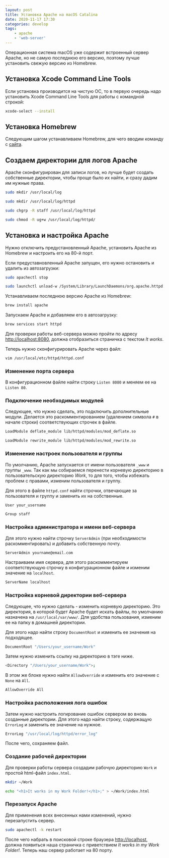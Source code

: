 ```yaml
---
layout: post
title: Установка Apache на macOS Catalina
date: 2020-11-17 17:30
categories: develop
tags:
    - apache
    - 'web-server'
---
```


Операционная система macOS уже содержит встроенный сервер Apache, но не самую последнюю его версию, поэтому лучше установить свежую версию из Homebrew.
<!--more-->

## Установка Xcode Command Line Tools
Если установка производится на чистую ОС, то в первую очередь надо установить Xcode Command Line Tools для работы с командной строкой:
```sh
xcode-select --install
```

## Установка Homebrew
Следующим шагом устанавливаем Homebrew, для чего вводим команду с [сайта](https://brew.sh/).

## Создаем директории для логов Apache
Apache сконфигурирован для записи логов, но лучше будет создать собственные директории, чтобы проще было их найти, и сразу дадим им нужные права.
```sh
sudo mkdir /usr/local/log

sudo mkdir /usr/local/log/httpd

sudo chgrp -R staff /usr/local/log/httpd

sudo chmod -R ug+w /usr/local/log/httpd/
```

## Установка и настройка Apache
Нужно отключить предустановленный Apache, установить Apache из Homebrew и настроить его на 80-й порт.

Если предуставновленный Apache запущен, его нужно остановить и удалить из автозагрузки:
```sh
sudo apachectl stop

sudo launchctl unload-w /System/Library/LaunchDaemons/org.apache.httpd.plist 2>/dev/null
```

Устанавливаем последнюю версию Apache из Homebrew:
```sh
brew install apache
```

Запускаем Apache и добавляем его в автозагрузку:
```sh
brew services start httpd
```

Для проверки работы веб-сервера можно пройти по адресу [http://localhost:8080](http://localhost:8080), должна отобразиться страничка с текстом *It works*.

Теперь нужно сконфигурировать Apache через файл:
```sh
vim /usr/local/etc/httpd/httpd.conf
```

### Изменение порта сервера
В конфигурационном файле найти строку `Listen 8080` и меняем ее на `Listen 80`.

### Подключение необходимых модулей
Следующее, что нужно сделать, это подключить дополнительные модули. Делается это раскомментированием (удалением символа `#` в начале строки) соответствующих строчек в файле.

```sh
LoadModule deflate_module lib/httpd/modules/mod_deflate.so

LoadModule rewrite_module lib/httpd/modules/mod_rewrite.so
```

### Изменение настроек пользователя и группы
По умолчанию, Apache запускается от имени пользователя `_www` и группы `_www`. Так как мы собираемся перенести корневую директорию в пользовательскую директорию *Work*, то для того, чтобы избежать проблем с правами, изменим пользователя и группу.

Для этого в файле `httpd.conf` найти строчки, отвечающие за пользователя и группу и заменить их на собственные.

```sh
User your_username

Group staff
```

### Настройка администратора и имени веб-сервера
Для этого нужно найти строчку `ServerAdmin` (при необходимости раскомментировать) и добавить собственную почту.

```sh
ServerAdmin yourname@email.com
```

Настраиваем имя сервера, для этого раскомментируем соответствующую строчку в конфигурационном файле и изменим значение на `localhost`.

```sh
ServerName localhost
```

### Настройка корневой директории веб-сервера
Следующее, что нужно сделать - изменить корневую директорию. Это директория, в которой будет Apache будет искать файлы, по умолчанию назначена на `/usr/local/var/www/`. Для удобства пользования, изменим ее на папку в домашней директории.

Для этого надо найти строку `DocumentRoot` и изменить ее значения на подходящее.

```sh
DocumentRoot "/Users/your_username/Work"
```

Затем нужно изменить ссылку на директорию в тэге ниже.

```sh
<Directory "/Users/your_username/Work">;
```

В этом же блоке нужно найти `AllowOverride` и изменить его значение с `None` на `All`.

```sh
AllowOverride All
```

### Настройка расположения лога ошибок
Затем нужно настроить логирование ошибок сервером во вновь созданные директории. Для этого надо найти строку, содержащую `ErrorLog` и заменить ее значение на нужное.

```sh
ErrorLog "/usr/local/log/httpd/error_log"
```

После чего, сохраняем файл.

### Создание рабочей директории
Для проверки работы сервера создадим рабочую директорию `Work` и простой html-файл `index.html`.

```sh
mkdir ~/Work

echo "<h1>It works in my Work Folder!</h1>;" > ~/Work/index.html
```

### Перезапуск Apache
Для применения всех внесенных нами изменений, нужно перезапустить сервер.

```sh
sudo apachectl -k restart
```

После чего набрать в поисковой строке браузера [http://localhost](http://localhost), должна появиться наша страничка с приветствием *It works in my Work Folder!*.
Теперь наш сервер работает на 80 порту.
